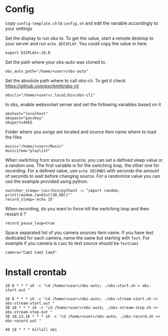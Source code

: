 # Config

copy `config-template.sh` to `config.sh` and edit the variable accordingly to
your settings

Set the display to run obs to. To get the value, start a remote desktop to your
server and run `echo $DISPLAY`. You could copy the value in here.
```
export DISPLAY=:10.0
```

Set the path where your obs-auto was cloned to.
```
obs_auto_path="/home/<user>/obs-auto"
```

Set the absolute path where to call obs-cli. 
To get it check https://github.com/pschmitt/obs-cli
```
obscli="/home/<user>/.local/bin/obs-cli"
```

In obs, enable websocket server and set the following variables based on it
```
obshost="localhost"
obspass="passkey"
obsport=4455
```

Folder where you songs are located and source item name where to load the files
```
music="/home/<user>/Music"
musicitem="playlist"
```

When switching from source to source, you can set a defined sleep value or a 
random one. The first variable is for the switching loop, the other one for
recording. For a defined value, use `echo SECONDS` with seconds the amount of
seconds to wait before changing source. For a randomize value you can use the
example provided using python.
```
switcher_sleep='/usr/bin/python3 -c "import random; print(random.randint(30,60))"'
record_sleep='echo 15'
```

When recording, do you want to force kill the switching loop and then restart
it ?
```
record_pause_loop=true
```

Space separated list of you camera sources item name. If you have text
dedicated for each camera, name the same but starting with `Text`. For example
if you camera is `Cam1` its text source should be `TextCam1`
```
camera="Cam1 Cam2 Cam3"
```

# Install crontab 

```
20 8 * * * sh -c "cd /home/<user>/obs-auto; ./obs-start.sh > obs-start.out "

30 8 * * * sh -c "cd /home/<user>/obs-auto; ./obs-stream-start.sh >> obs-stream-start.out "
30 18 * * * sh -c "cd /home/<user>/obs-auto; ./obs-stream-stop.sh >> obs-stream-stop.out "
30 10,13,16 * * * sh -c "cd /home/<user>/obs-auto; ./obs-record.sh >> obs-record.out "

40 18 * * * killall obs
```
